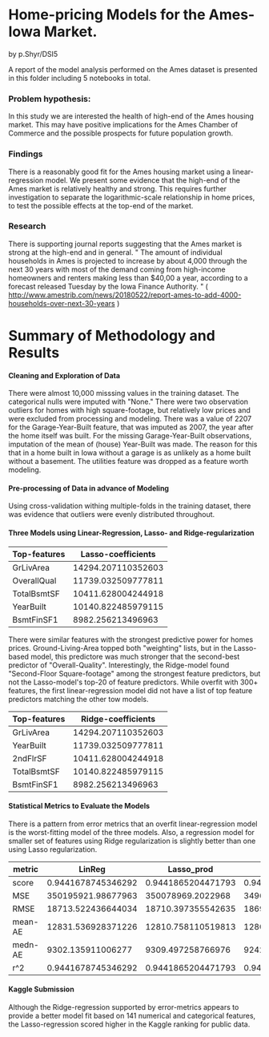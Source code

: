 # Home-pricing Models for the Ames-Iowa Market.
by p.Shyr/DSI5

A report of the model analysis performed on the Ames dataset is presented in this folder including 5 notebooks in total.

### Problem hypothesis:
In this study we are interested the health of high-end of the Ames housing market.  This may have positive implications for the Ames Chamber of Commerce and the possible prospects for future population growth.

### Findings
There is a reasonably good fit for the Ames housing market using a linear-regression model.  We present some evidence that the high-end of the Ames market is relatively healthy and strong.  This requires further investigation to separate the logarithmic-scale relationship in home prices, to test the possible effects at the top-end of the market.

### Research
There is supporting journal reports suggesting that the Ames market is strong at the high-end and in general.
"
The amount of individual households in Ames is projected to increase by about 4,000 through the next 30 years with most of the demand coming from high-income homeowners and renters making less than $40,00 a year, according to a forecast released Tuesday by the Iowa Finance Authority.
"
( http://www.amestrib.com/news/20180522/report-ames-to-add-4000-households-over-next-30-years )


# Summary of Methodology and Results

#### Cleaning and Exploration of Data

There were almost 10,000 misssing values in the training dataset.  The categorical nulls were imputed with "None."  There were two observation outliers for homes with high square-footage, but relatively low prices and were excluded from processing and modeling.  There was a value of 2207 for the Garage-Year-Built feature, that was imputed as 2007, the year after the home itself was built. For the missing Garage-Year-Built observations, imputation of the mean of (house) Year-Built was made.  The reason for this that in a home built in Iowa without a garage is as unlikely as a home built without a basement.  The utilities feature was dropped as a feature worth modeling.

#### Pre-processing of Data in advance of Modeling

Using cross-validation withing multiple-folds in the training dataset, there was evidence that outliers were evenly distributed throughout.

#### Three Models using Linear-Regression, Lasso- and Ridge-regularization

| Top-features | Lasso-coefficients |
| --- | --- |
| GrLivArea | 14294.207110352603 |
| OverallQual | 11739.032509777811 |
| TotalBsmtSF | 10411.628004244918 |
| YearBuilt | 10140.822485979115 |
| BsmtFinSF1 | 8982.256213496963 |

There were similar features with the strongest predictive power for homes prices.  Ground-Living-Area topped both "weighting" lists, but in the Lasso-based model, this predictore was much stronger that the second-best predictor of "Overall-Quality".
Interestingly, the Ridge-model found "Second-Floor Square-footage" among the strongest feature predictors, but not the Lasso-model's top-20 of feature predictors.  While overfit with 300+ features, the first linear-regression model did not have a list of top feature predictors matching the other tow models.

| Top-features | Ridge-coefficients |
| --- | --- |
| GrLivArea | 14294.207110352603 |
| YearBuilt | 11739.032509777811 |
| 2ndFlrSF | 10411.628004244918 |
| TotalBsmtSF | 10140.822485979115 |
| BsmtFinSF1 | 8982.256213496963 |

#### Statistical Metrics to Evaluate the Models

There is a pattern from error metrics that an overfit linear-regression model is the worst-fitting model of the three models.
Also, a regression model for smaller set of features using Ridge regularization is slightly better than one using Lasso regularization.

| metric | LinReg | Lasso_prod| Ridge_prod|
| --- | --- | --- | --- |
| score | 0.9441678745346292 | 0.9441865204471793 | 0.9442623563732895 |
| MSE | 350195921.98677963 | 350078969.2022968 | 349603303.4123507 |
| RMSE | 18713.522436644034 | 18710.397355542635 | 18697.681765725683 |
| mean-AE | 12831.536928371226 | 12810.758110519813 | 12805.973867902978 |
| medn-AE | 9302.135911006277 | 9309.497258766976 | 9242.662263545571 |
| r^2 | 0.9441678745346292 | 0.9441865204471793 | 0.9442623563732895 |

#### Kaggle Submission

Although the Ridge-regression supported by error-metrics appears to provide a better model fit based on 141 numerical and categorical features, the Lasso-regression scored higher in the Kaggle ranking for public data.

